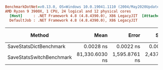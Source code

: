 ``` ini

BenchmarkDotNet=v0.13.0, OS=Windows 10.0.19041.1110 (2004/May2020Update/20H1)
AMD Ryzen 9 3900X, 1 CPU, 24 logical and 12 physical cores
  [Host]     : .NET Framework 4.8 (4.8.4390.0), X86 LegacyJIT  [AttachedDebugger]
  DefaultJob : .NET Framework 4.8 (4.8.4390.0), X86 LegacyJIT


```
|                   Method |           Mean |         Error |        StdDev |         Median | Ratio | Rank |  Gen 0 |  Gen 1 | Gen 2 | Allocated |
|------------------------- |---------------:|--------------:|--------------:|---------------:|------:|-----:|-------:|-------:|------:|----------:|
|   SaveStatsDictBenchmark |      0.0028 ns |     0.0022 ns |     0.0020 ns |      0.0028 ns | 0.000 |    1 |      - |      - |     - |         - |
| SaveStatsSwitchBenchmark | 81,330.6030 ns | 1,595.8761 ns | 2,437.0713 ns | 79,855.1147 ns | 1.000 |    2 | 1.4648 | 0.7324 |     - |   2,479 B |
